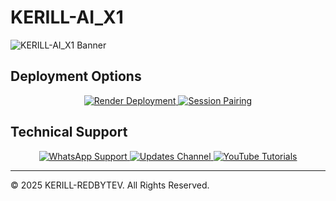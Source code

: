 # KERILL-AI_X1

![KERILL-AI_X1 Banner](https://i.imgur.com/qYYUKz5.jpeg)

## Deployment Options

<p align="center">
  <a href="https://kerill-ai-x1.onrender.com" target="_blank">
    <img src="https://img.shields.io/badge/Deploy_on_Render-000000?style=for-the-badge&logo=render&logoColor=white" alt="Render Deployment"/>
  </a>
  <a href="https://kerill-ai-x1.onrender.com/pair" target="_blank">
    <img src="https://img.shields.io/badge/Pair_Session-1E1E1E?style=for-the-badge&logo=probot&logoColor=white" alt="Session Pairing"/>
  </a>
</p>

## Technical Support

<p align="center">
  <a href="https://wa.me/263784812740" target="_blank">
    <img src="https://img.shields.io/badge/WhatsApp_Support-25D366?style=for-the-badge&logo=whatsapp&logoColor=white" alt="WhatsApp Support"/>
  </a>
  <a href="https://whatsapp.com/channel/0029VbAhnC3It5ryIjvSNB2G" target="_blank">
    <img src="https://img.shields.io/badge/Updates_Channel-075E54?style=for-the-badge&logo=whatsapp&logoColor=white" alt="Updates Channel"/>
  </a>
  <a href="https://www.youtube.com/@jaden.afrix-z8f" target="_blank">
    <img src="https://img.shields.io/badge/YouTube_Tutorials-FF0000?style=for-the-badge&logo=youtube&logoColor=white" alt="YouTube Tutorials"/>
  </a>
</p>

---

© 2025 KERILL-REDBYTEV. All Rights Reserved.
